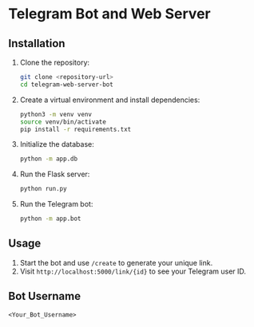 # Telegram Bot and Web Server

## Installation

1. Clone the repository:
    ```bash
    git clone <repository-url>
    cd telegram-web-server-bot
    ```

2. Create a virtual environment and install dependencies:
    ```bash
    python3 -m venv venv
    source venv/bin/activate
    pip install -r requirements.txt
    ```

3. Initialize the database:
    ```bash
    python -m app.db
    ```

4. Run the Flask server:
    ```bash
    python run.py
    ```

5. Run the Telegram bot:
    ```bash
    python -m app.bot
    ```

## Usage

1. Start the bot and use `/create` to generate your unique link.
2. Visit `http://localhost:5000/link/{id}` to see your Telegram user ID.

## Bot Username
`<Your_Bot_Username>`
